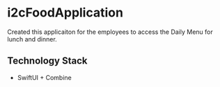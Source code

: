 # i2cFoodApplication
  Created this applicaiton for the employees to access the Daily Menu for lunch and dinner.

## Technology Stack
- SwiftUI + Combine
